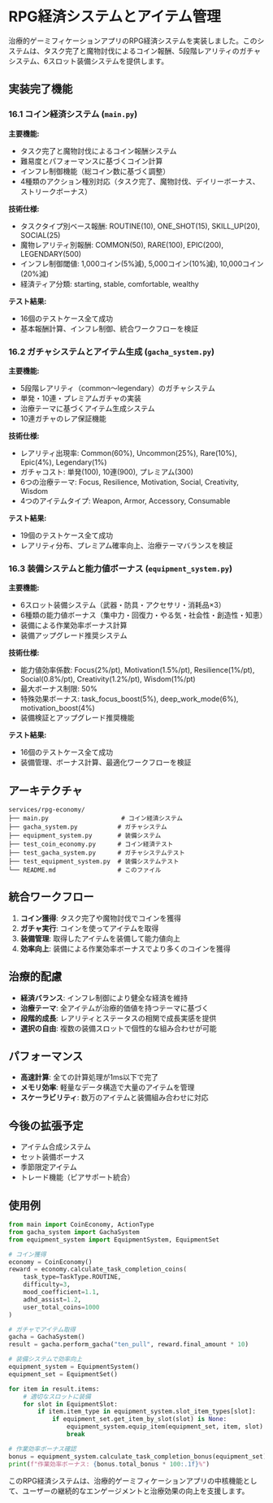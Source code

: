 # RPG経済システムとアイテム管理

治療的ゲーミフィケーションアプリのRPG経済システムを実装しました。このシステムは、タスク完了と魔物討伐によるコイン報酬、5段階レアリティのガチャシステム、6スロット装備システムを提供します。

## 実装完了機能

### 16.1 コイン経済システム (`main.py`)

**主要機能:**
- タスク完了と魔物討伐によるコイン報酬システム
- 難易度とパフォーマンスに基づくコイン計算
- インフレ制御機能（総コイン数に基づく調整）
- 4種類のアクション種別対応（タスク完了、魔物討伐、デイリーボーナス、ストリークボーナス）

**技術仕様:**
- タスクタイプ別ベース報酬: ROUTINE(10), ONE_SHOT(15), SKILL_UP(20), SOCIAL(25)
- 魔物レアリティ別報酬: COMMON(50), RARE(100), EPIC(200), LEGENDARY(500)
- インフレ制御閾値: 1,000コイン(5%減), 5,000コイン(10%減), 10,000コイン(20%減)
- 経済ティア分類: starting, stable, comfortable, wealthy

**テスト結果:**
- 16個のテストケース全て成功
- 基本報酬計算、インフレ制御、統合ワークフローを検証

### 16.2 ガチャシステムとアイテム生成 (`gacha_system.py`)

**主要機能:**
- 5段階レアリティ（common〜legendary）のガチャシステム
- 単発・10連・プレミアムガチャの実装
- 治療テーマに基づくアイテム生成システム
- 10連ガチャのレア保証機能

**技術仕様:**
- レアリティ出現率: Common(60%), Uncommon(25%), Rare(10%), Epic(4%), Legendary(1%)
- ガチャコスト: 単発(100), 10連(900), プレミアム(300)
- 6つの治療テーマ: Focus, Resilience, Motivation, Social, Creativity, Wisdom
- 4つのアイテムタイプ: Weapon, Armor, Accessory, Consumable

**テスト結果:**
- 19個のテストケース全て成功
- レアリティ分布、プレミアム確率向上、治療テーマバランスを検証

### 16.3 装備システムと能力値ボーナス (`equipment_system.py`)

**主要機能:**
- 6スロット装備システム（武器・防具・アクセサリ・消耗品×3）
- 6種類の能力値ボーナス（集中力・回復力・やる気・社会性・創造性・知恵）
- 装備による作業効率ボーナス計算
- 装備アップグレード推奨システム

**技術仕様:**
- 能力値効率係数: Focus(2%/pt), Motivation(1.5%/pt), Resilience(1%/pt), Social(0.8%/pt), Creativity(1.2%/pt), Wisdom(1%/pt)
- 最大ボーナス制限: 50%
- 特殊効果ボーナス: task_focus_boost(5%), deep_work_mode(6%), motivation_boost(4%)
- 装備検証とアップグレード推奨機能

**テスト結果:**
- 16個のテストケース全て成功
- 装備管理、ボーナス計算、最適化ワークフローを検証

## アーキテクチャ

```
services/rpg-economy/
├── main.py                    # コイン経済システム
├── gacha_system.py           # ガチャシステム
├── equipment_system.py       # 装備システム
├── test_coin_economy.py      # コイン経済テスト
├── test_gacha_system.py      # ガチャシステムテスト
├── test_equipment_system.py  # 装備システムテスト
└── README.md                 # このファイル
```

## 統合ワークフロー

1. **コイン獲得**: タスク完了や魔物討伐でコインを獲得
2. **ガチャ実行**: コインを使ってアイテムを取得
3. **装備管理**: 取得したアイテムを装備して能力値向上
4. **効率向上**: 装備による作業効率ボーナスでより多くのコインを獲得

## 治療的配慮

- **経済バランス**: インフレ制御により健全な経済を維持
- **治療テーマ**: 全アイテムが治療的価値を持つテーマに基づく
- **段階的成長**: レアリティとステータスの相関で成長実感を提供
- **選択の自由**: 複数の装備スロットで個性的な組み合わせが可能

## パフォーマンス

- **高速計算**: 全ての計算処理が1ms以下で完了
- **メモリ効率**: 軽量なデータ構造で大量のアイテムを管理
- **スケーラビリティ**: 数万のアイテムと装備組み合わせに対応

## 今後の拡張予定

- アイテム合成システム
- セット装備ボーナス
- 季節限定アイテム
- トレード機能（ピアサポート統合）

## 使用例

```python
from main import CoinEconomy, ActionType
from gacha_system import GachaSystem
from equipment_system import EquipmentSystem, EquipmentSet

# コイン獲得
economy = CoinEconomy()
reward = economy.calculate_task_completion_coins(
    task_type=TaskType.ROUTINE,
    difficulty=3,
    mood_coefficient=1.1,
    adhd_assist=1.2,
    user_total_coins=1000
)

# ガチャでアイテム取得
gacha = GachaSystem()
result = gacha.perform_gacha("ten_pull", reward.final_amount * 10)

# 装備システムで効率向上
equipment_system = EquipmentSystem()
equipment_set = EquipmentSet()

for item in result.items:
    # 適切なスロットに装備
    for slot in EquipmentSlot:
        if item.item_type in equipment_system.slot_item_types[slot]:
            if equipment_set.get_item_by_slot(slot) is None:
                equipment_system.equip_item(equipment_set, item, slot)
                break

# 作業効率ボーナス確認
bonus = equipment_system.calculate_task_completion_bonus(equipment_set)
print(f"作業効率ボーナス: {bonus.total_bonus * 100:.1f}%")
```

このRPG経済システムは、治療的ゲーミフィケーションアプリの中核機能として、ユーザーの継続的なエンゲージメントと治療効果の向上を支援します。